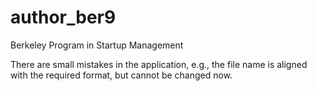 # author_ber9
Berkeley Program in Startup Management 

There are small mistakes in the application, e.g., the file name is aligned with the required format, but cannot be changed now.
